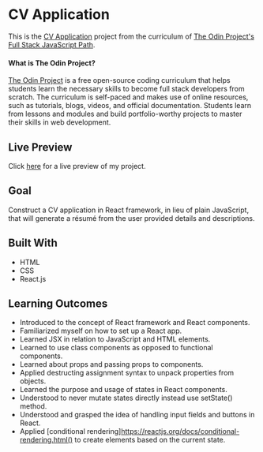 # CV Application

This is the [CV Application](https://www.theodinproject.com/paths/full-stack-javascript/courses/javascript/lessons/cv-application) project from the curriculum of [The Odin Project's Full Stack JavaScript Path](https://www.theodinproject.com/paths/full-stack-javascript/courses/javascript).

#### What is The Odin Project?

[The Odin Project](https://www.theodinproject.com/about) is a free open-source coding curriculum that helps students learn the necessary skills to become full stack developers from scratch. The curriculum is self-paced and makes use of online resources, such as tutorials, blogs, videos, and official documentation. Students learn from lessons and modules and build portfolio-worthy projects to master their skills in web development.

## Live Preview

Click [here](https://cineonizer.github.io/cv-application/) for a live preview of my project.

## Goal

Construct a CV application in React framework, in lieu of plain JavaScript, that will generate a résumé from the user provided details and descriptions.

## Built With

* HTML
* CSS
* React.js

## Learning Outcomes

* Introduced to the concept of React framework and React components.
* Familiarized myself on how to set up a React app.
* Learned JSX in relation to JavaScript and HTML elements.
* Learned to use class components as opposed to functional components.
* Learned about props and passing props to components.
* Applied destructing assignment syntax to unpack properties from objects.
* Learned the purpose and usage of states in React components.
* Understood to never mutate states directly instead use setState() method.
* Understood and grasped the idea of handling input fields and buttons in React.
* Applied [conditional rendering]https://reactjs.org/docs/conditional-rendering.html() to create elements based on the current state.
